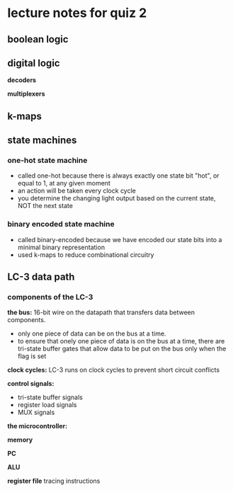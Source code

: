 # lecture notes for quiz 2

## boolean logic
## digital logic
**decoders**

**multiplexers**

## k-maps
## state machines
### one-hot state machine
- called one-hot because there is always exactly one state bit "hot", or equal to 1, at any given moment
- an action will be taken every clock cycle
- you determine the changing light output based on the current state, NOT the next state
### binary encoded state machine
- called binary-encoded because we have encoded our state bits into a minimal binary representation
- used k-maps to reduce combinational circuitry
## LC-3 data path
### components of the LC-3
**the bus:** 16-bit wire on the datapath that transfers data between components. 
- only one piece of data can be on the bus at a time. 
- to ensure that onely one piece of data is on the bus at a time, there are tri-state buffer gates that allow data to be put on the bus only when the flag is set

**clock cycles:** LC-3 runs on clock cycles to prevent short circuit conflicts

**control signals:** 
- tri-state buffer signals
- register load signals
- MUX signals

**the microcontroller:**

**memory**

**PC**

**ALU**

**register file**
tracing instructions

